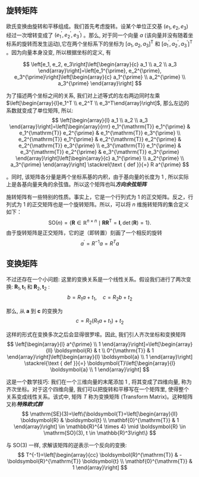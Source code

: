 ## 旋转矩阵
欧氏变换由旋转和平移组成。我们首先考虑旋转。设某个单位正交基 $\left(e_1, e_2, e_3\right)$ 经过一次增转变成了 $\left(e_1^{\prime}, e_2^{\prime}, e_3^{\prime}\right)$ 。那么, 对于同一个向量 $a$ (该向量并没有随着坐标系的旋转而发生运动),它在两个坐标系下的坐标为 $\left[a_1, a_2, a_3\right]^{\mathrm{T}}$ 和 $\left[a_1^{\prime}, a_2^{\prime}, a_3^{\prime}\right]^{\mathrm{T}}$ 。因为向量本身没变, 所以根据坐标的定义, 有

$$
\left[e_1, e_2, e_3\right]\left[\begin{array}{c}
a_1 \\
a_2 \\
a_3
\end{array}\right]=\left[e_1^{\prime}, e_2^{\prime}, e_3^{\prime}\right]\left[\begin{array}{c}
a_1^{\prime} \\
a_2^{\prime} \\
a_3^{\prime}
\end{array}\right]
$$

为了描述两个坐标之间的关系, 我们对上述等式的左右两边同时左乘 $\left[\begin{array}{l}e_1^T \\ e_2^T \\ e_3^T\end{array}\right]$, 那么左边的系数就变成了单位矩阵, 所以:
$$
\left[\begin{array}{l}
a_1 \\
a_2 \\
a_3
\end{array}\right]=\left[\begin{array}{rrr}
e_1^{\mathrm{T}} e_1^{\prime} & e_1^{\mathrm{T}} e_2^{\prime} & e_1^{\mathrm{T}} e_3^{\prime} \\
e_2^{\mathrm{T}} e_1^{\prime} & e_2^{\mathrm{T}} e_2^{\prime} & e_2^{\mathrm{T}} e_3^{\prime} \\
e_3^{\mathrm{T}} e_1^{\prime} & e_3^{\mathrm{T}} e_2^{\prime} & e_3^{\mathrm{T}} e_3^{\prime}
\end{array}\right]\left[\begin{array}{c}
a_1^{\prime} \\
a_2^{\prime} \\
a_3^{\prime}
\end{array}\right] \stackrel{\text { def }}{=} R a^{\prime}
$$

。同时, 该矩阵各分量是两个坐标系基的内积，由于基向量的长度为 1 , 所以实际上是各基向量夹角的余弦值。所以这个矩阵也叫***方向余弦矩阵*** 

施转矩阵有一些特别的性质。事实上，它是一个行列式为 1 的正交矩阵。反之，行列式为 1 的正交矩阵也是一个旋转矩阵。所以，可以将 $n$ 维施转矩阵的集合定义如下：
$$
\mathrm{SO}(n)=\left\{\boldsymbol{R} \in \mathbb{R}^{n \times n} \mid \boldsymbol{R} \boldsymbol{R}^{\mathrm{T}}=\boldsymbol{I}, \operatorname{det}(\boldsymbol{R})=1\right\} .
$$
由于旋转矩阵是正交矩阵，它的逆（即转置）刻画了一个相反的旋转
$$
a^{\prime}=R^{-1} a=R^T a
$$
## 变换矩阵
不过还存在一个小问题: 这里的变换关系是一个线性关系。假设我们进行了两次变换: $\boldsymbol{R}_1, \boldsymbol{t}_1$ 和 $\boldsymbol{R}_2, \boldsymbol{t}_2$ :
$$
b=R_1 a+t_1, \quad c=R_2 b+t_2
$$

那么, 从 $\boldsymbol{a}$ 到 $\boldsymbol{c}$ 的变换为
$$
c=R_2\left(R_1 a+t_1\right)+t_2
$$

这样的形式在变换多次之后会显得很罗嗦。因此, 我们引人齐次坐标和变换矩阵
$$
\left[\begin{array}{l}
a^{\prime} \\
1
\end{array}\right]=\left[\begin{array}{ll}
\boldsymbol{R} & t \\
0^{\mathrm{T}} & 1
\end{array}\right]\left[\begin{array}{l}
\boldsymbol{a} \\
1
\end{array}\right] \stackrel{\text { def }}{=} \boldsymbol{T}\left[\begin{array}{l}
\boldsymbol{a} \\
1
\end{array}\right]
$$

这是一个数学技巧: 我们在一个三维向量的末尾添加 1 , 将其变成了四维向量, 称为齐次坐标。对于这个四维向量, 我们可以把旋转和平移写在一个矩阵里, 使得整个关系变成线性关系。该式中, 矩阵 $T$ 称为变换矩阵 (Transform Matrix)。这种矩阵又称***特殊欧式群***
$$
\mathrm{SE}(3)=\left\{\boldsymbol{T}=\left[\begin{array}{ll}
\boldsymbol{R} & \boldsymbol{t} \\
\mathbf{0}^{\mathrm{T}} & 1
\end{array}\right] \in \mathbb{R}^{4 \times 4} \mid \boldsymbol{R} \in \mathrm{SO}(3), t \in \mathbb{R}^3\right\}
$$

与 $\mathrm{SO}(3)$ 一样, 求解该矩阵的逆表示一个反向的变换:
$$
T^{-1}=\left[\begin{array}{cc}
\boldsymbol{R}^{\mathrm{T}} & -\boldsymbol{R}^{\mathrm{T}} \boldsymbol{t} \\
\mathbf{0}^{\mathrm{T}} & 1
\end{array}\right]
$$
##